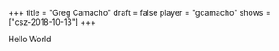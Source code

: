 +++
title = "Greg Camacho"
draft = false
player = "gcamacho"
shows = ["csz-2018-10-13"]
+++

Hello World

